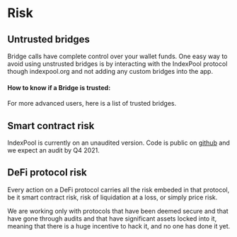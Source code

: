 # Risk

## Untrusted bridges

Bridge calls have complete control over your wallet funds. One easy way to avoid using unstrusted bridges is by interacting with the IndexPool protocol though indexpool.org and not adding any custom bridges into the app. 

#### How to know if a Bridge is trusted:

For more advanced users, here is a list of trusted bridges.

## Smart contract risk

IndexPool is currently on an unaudited version. Code is public on [github](https://github.com/indexpool/indexpool-contracts) and we expect an audit by Q4 2021.

## DeFi protocol risk

Every action on a DeFi protocol carries all the risk embeded in that protocol, be it smart contract risk, risk of liquidation at a loss, or simply price risk.

We are working only with protocols that have been deemed secure and that have gone through audits and that have significant assets locked into it, meaning that there is a huge incentive to hack it, and no one has done it yet.

